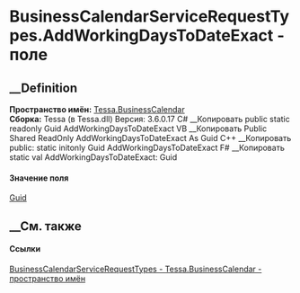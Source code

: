 # BusinessCalendarServiceRequestTypes.AddWorkingDaysToDateExact - поле
##  __Definition
 **Пространство имён:** [Tessa.BusinessCalendar](N_Tessa_BusinessCalendar.htm)  
 **Сборка:** Tessa (в Tessa.dll) Версия: 3.6.0.17
C# __Копировать
     public static readonly Guid AddWorkingDaysToDateExact
VB __Копировать
     Public Shared ReadOnly AddWorkingDaysToDateExact As Guid
C++ __Копировать
     public:
    static initonly Guid AddWorkingDaysToDateExact
F# __Копировать
     static val AddWorkingDaysToDateExact: Guid
#### Значение поля
[Guid](https://learn.microsoft.com/dotnet/api/system.guid)
##  __См. также
#### Ссылки
[BusinessCalendarServiceRequestTypes -
](T_Tessa_BusinessCalendar_BusinessCalendarServiceRequestTypes.htm)
[Tessa.BusinessCalendar - пространство имён](N_Tessa_BusinessCalendar.htm)
